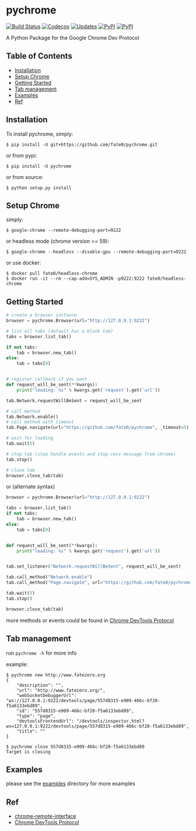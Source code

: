 # pychrome

[![Build Status](https://travis-ci.org/fate0/pychrome.svg?branch=master)](https://travis-ci.org/fate0/pychrome)
[![Codecov](https://img.shields.io/codecov/c/github/codecov/example-python.svg)](https://codecov.io/gh/fate0/pychrome)
[![Updates](https://pyup.io/repos/github/fate0/pychrome/shield.svg)](https://pyup.io/repos/github/fate0/pychrome/)
[![PyPI](https://img.shields.io/pypi/v/pychrome.svg)](https://pypi.python.org/pypi/pychrome)
[![PyPI](https://img.shields.io/pypi/pyversions/pychrome.svg)](https://github.com/fate0/pychrome)

A Python Package for the Google Chrome Dev Protocol

## Table of Contents

* [Installation](#installation)
* [Setup Chrome](#setup-chrome)
* [Getting Started](#getting-started)
* [Tab management](#tab-management)
* [Examples](#examples)
* [Ref](#ref)


## Installation

To install pychrome, simply:

```
$ pip install -U git+https://github.com/fate0/pychrome.git
```

or from pypi:

```
$ pip install -U pychrome
```

or from source:

```
$ python setup.py install
```

## Setup Chrome

simply:

```
$ google-chrome --remote-debugging-port=9222
```

or headless mode (chrome version >= 59):

```
$ google-chrome --headless --disable-gpu --remote-debugging-port=9222
```

or use docker:

```
$ docker pull fate0/headless-chrome
$ docker run -it --rm --cap-add=SYS_ADMIN -p9222:9222 fate0/headless-chrome
```

## Getting Started

``` python
# create a browser instance
browser = pychrome.Browser(url="http://127.0.0.1:9222")

# list all tabs (default has a blank tab)
tabs = browser.list_tab()

if not tabs:
    tab = browser.new_tab()
else:
    tab = tabs[0]


# register callback if you want
def request_will_be_sent(**kwargs):
    print("loading: %s" % kwargs.get('request').get('url'))

tab.Network.requestWillBeSent = request_will_be_sent

# call method
tab.Network.enable()
# call method with timeout
tab.Page.navigate(url="https://github.com/fate0/pychrome", _timeout=5)

# wait for loading
tab.wait(5)

# stop tab (stop handle events and stop recv message from chrome)
tab.stop()

# close tab
browser.close_tab(tab)

```

or (alternate syntax)

``` python
browser = pychrome.Browser(url="http://127.0.0.1:9222")

tabs = browser.list_tab()
if not tabs:
    tab = browser.new_tab()
else:
    tab = tabs[0]


def request_will_be_sent(**kwargs):
    print("loading: %s" % kwargs.get('request').get('url'))


tab.set_listener("Network.requestWillBeSent", request_will_be_sent)

tab.call_method("Network.enable")
tab.call_method("Page.navigate", url="https://github.com/fate0/pychrome", _timeout=5)

tab.wait(5)
tab.stop()

browser.close_tab(tab)
```

more methods or events could be found in
[Chrome DevTools Protocol](https://chromedevtools.github.io/devtools-protocol/tot/)


## Tab management

run `pychrome -h` for more info

example:
```
$ pychrome new http://www.fatezero.org
{
    "description": "",
    "url": "http://www.fatezero.org/",
    "webSocketDebuggerUrl": "ws://127.0.0.1:9222/devtools/page/557d8315-e909-466c-bf20-f5a6133ebd89",
    "id": "557d8315-e909-466c-bf20-f5a6133ebd89",
    "type": "page",
    "devtoolsFrontendUrl": "/devtools/inspector.html?ws=127.0.0.1:9222/devtools/page/557d8315-e909-466c-bf20-f5a6133ebd89",
    "title": ""
}

$ pychrome close 557d8315-e909-466c-bf20-f5a6133ebd89
Target is closing
```

## Examples

please see the [examples](http://github.com/fate0/pychrome/blob/master/examples) directory for more examples


## Ref

* [chrome-remote-interface](https://github.com/cyrus-and/chrome-remote-interface/)
* [Chrome DevTools Protocol](https://chromedevtools.github.io/devtools-protocol/tot/)

